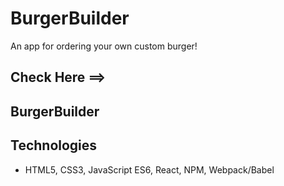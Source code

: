 # BurgerBuilder
An app for ordering your own custom burger!

## Check Here ==>

## BurgerBuilder


## Technologies
* HTML5, CSS3, JavaScript ES6, React, NPM, Webpack/Babel
